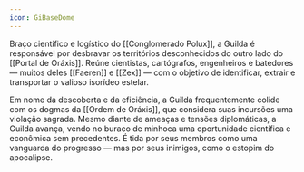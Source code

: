 ```yaml
---
icon: GiBaseDome
---
```

 Braço científico e logístico do [[Conglomerado Polux]], a Guilda é responsável por desbravar os territórios desconhecidos do outro lado do [[Portal de Oráxis]]. Reúne cientistas, cartógrafos, engenheiros e batedores — muitos deles [[Faeren]] e [[Zex]] — com o objetivo de identificar, extrair e transportar o valioso isorídeo estelar.

Em nome da descoberta e da eficiência, a Guilda frequentemente colide com os dogmas da [[Ordem de Oráxis]], que considera suas incursões uma violação sagrada. Mesmo diante de ameaças e tensões diplomáticas, a Guilda avança, vendo no buraco de minhoca uma oportunidade científica e econômica sem precedentes. É tida por seus membros como uma vanguarda do progresso — mas por seus inimigos, como o estopim do apocalipse.
